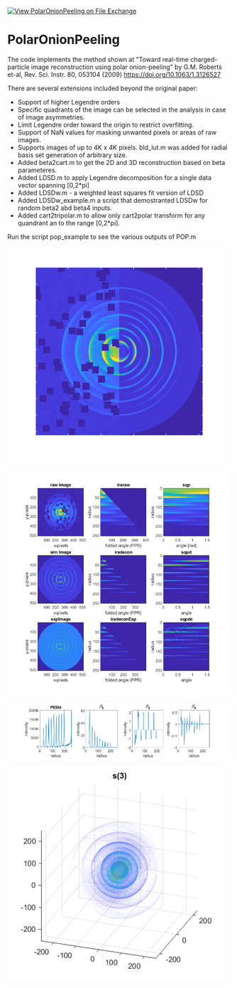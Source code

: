 [![View PolarOnionPeeling on File Exchange](https://www.mathworks.com/matlabcentral/images/matlab-file-exchange.svg)](https://www.mathworks.com/matlabcentral/fileexchange/41064-polaronionpeeling)
# PolarOnionPeeling
The code implements the method shown at "Toward real-time charged-particle image reconstruction using polar onion-peeling" by G.M. Roberts et-al, Rev. Sci. Instr. 80, 053104 (2009)  https://doi.org/10.1063/1.3126527

There are several extensions included beyond the original paper:

* Support of higher Legendre orders
* Specific quadrants of the image can be selected in the analysis in case of image asymmetries.
* Limit Legendre order toward the origin to restrict overfitting.
* Support of NaN values for masking unwanted pixels or areas of raw images.
* Supports images of up to 4K x 4K pixels. bld_lut.m was added for radial basis set generation of arbitrary size. 
* Added beta2cart.m to get the 2D and 3D reconstruction based on beta parameteres. 
* Added LDSD.m to apply Legendre decomposition for a single data vector spanning [0,2*pi] 
* Added LDSDw.m - a weighted least squares fit version of LDSD 
* Added LDSDw_example.m a script that demostranted LDSDw for random beta2 abd beta4 inputs. 
* Added cart2tripolar.m to allow only cart2polar transform for any quandrant an to the range  [0,2*pi].

Run the script pop_example to see the various outputs of POP.m
  
  ![Fig1](https://github.com/adinatan/PolarOnionPeeling/blob/master/fig1.png)
  
  ![Fig2](https://github.com/adinatan/PolarOnionPeeling/blob/master/fig2.png)
  
  ![Fig3](https://github.com/adinatan/PolarOnionPeeling/blob/master/fig3.png)
  
  ![Fig4](https://github.com/adinatan/PolarOnionPeeling/blob/master/s3.png)
